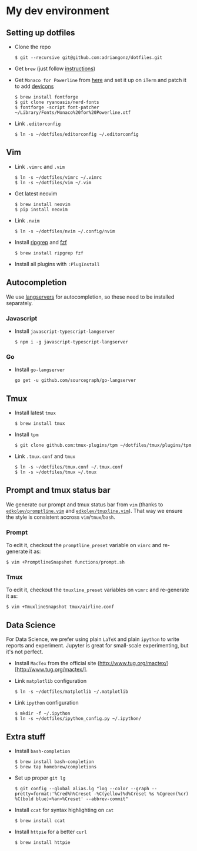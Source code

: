 # My dev environment

## Setting up dotfiles

- Clone the repo

  ```console
  $ git --recursive git@github.com:adriangonz/dotfiles.git
  ```

- Get `brew` (just follow [instructions](https://brew.sh))

- Get `Monaco for Powerline` from [here](https://gist.github.com/baopham/1838072/raw/616d338cea8b9dcc3a5b17c12fe3070df1b738c0/Monaco%2520for%2520Powerline.otf) and set it up on `iTerm` and patch it to add [devicons](https://github.com/ryanoasis/nerd-fonts#font-patcher)

  ```console
  $ brew install fontforge
  $ git clone ryanoasis/nerd-fonts
  $ fontforge -script font-patcher ~/Library/Fonts/Monaco%20for%20Powerline.otf
  ```

- Link `.editorconfig`

  ```console
  $ ln -s ~/dotfiles/editorconfig ~/.editorconfig
  ```

## Vim

- Link `.vimrc` and `.vim`

  ```console
  $ ln -s ~/dotfiles/vimrc ~/.vimrc
  $ ln -s ~/dotfiles/vim ~/.vim
  ```

- Get latest neovim

  ```console
  $ brew install neovim
  $ pip install neovim
  ```

- Link `.nvim`

  ```console
  $ ln -s ~/dotfiles/nvim ~/.config/nvim
  ```

- Install [ripgrep](https://github.com/BurntSushi/ripgrep) and [fzf](https://github.com/junegunn/fzf)

  ```console
  $ brew install ripgrep fzf
  ```

- Install all plugins with `:PlugInstall`

## Autocompletion

We use [langservers](http://langserver.org/) for autocompletion, so these need to be installed separately.

### Javascript

- Install `javascript-typescript-langserver`

  ```console
  $ npm i -g javascript-typescript-langserver
  ```

### Go

- Install `go-langserver`

  ```console
  go get -u github.com/sourcegraph/go-langserver
  ```

## Tmux

- Install latest `tmux`

  ```console
  $ brew install tmux
  ```

- Install `tpm`

  ```console
  $ git clone github.com:tmux-plugins/tpm ~/dotfiles/tmux/plugins/tpm
  ```

- Link `.tmux.conf` and `tmux`

  ```console
  $ ln -s ~/dotfiles/tmux.conf ~/.tmux.conf
  $ ln -s ~/dotfiles/tmux ~/.tmux
  ```

## Prompt and tmux status bar

We generate our prompt and tmux status bar from `vim` (thanks to [`edkolev/promptline.vim`](https://github.com/edkolev/promptline.vim) and [`edkolev/tmuxline.vim`](https://github.com/edkolev/tmuxline.vim)).
That way we ensure the style is consistent accross `vim`/`tmux`/`bash`.

### Prompt

To edit it, checkout the `promptline_preset` variable on `vimrc` and re-generate it as:

```console
$ vim +PromptlineSnapshot functions/prompt.sh
```

### Tmux

To edit it, checkout the `tmuxline_preset` variables on `vimrc` and re-generate it as:

```console
$ vim +TmuxlineSnapshot tmux/airline.conf
```

## Data Science

For Data Science, we prefer using plain `LaTeX` and plain `ipython` to write reports
and experiment. Jupyter is great for small-scale experimenting, but it's not perfect.

- Install `MacTex` from the official site (http://www.tug.org/mactex/)[http://www.tug.org/mactex/].
- Link `matplotlib` configuration

  ```console
  $ ln -s ~/dotfiles/matplotlib ~/.matplotlib
  ```

- Link `ipython` configuration

  ```console
  $ mkdir -f ~/.ipython
  $ ln -s ~/dotfiles/ipython_config.py ~/.ipython/
  ```

## Extra stuff

- Install `bash-completion`

  ```console
  $ brew install bash-completion
  $ brew tap homebrew/completions
  ```

* Set up proper `git lg`

  ```console
  $ git config --global alias.lg "log --color --graph --pretty=format:'%Cred%h%Creset -%C(yellow)%d%Creset %s %Cgreen(%cr) %C(bold blue)<%an>%Creset' --abbrev-commit"
  ```

- Install `ccat` for syntax highlighting on `cat`

  ```console
  $ brew install ccat
  ```

- Install `httpie` for a better `curl`

  ```console
  $ brew install httpie
  ```
